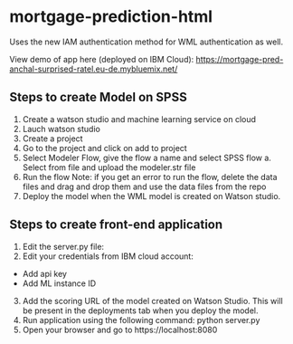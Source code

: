 # mortgage-prediction-html
Uses the new IAM authentication method for WML authentication as well. 

View demo of app here (deployed on IBM Cloud): https://mortgage-pred-anchal-surprised-ratel.eu-de.mybluemix.net/ 

## Steps to create Model on SPSS 

1. Create a watson studio and machine learning service on cloud 
2. Lauch watson studio 
3. Create a project
4. Go to the project and click on add to project 
5. Select Modeler Flow, give the flow a name and select SPSS flow
     a. Select from file and upload the modeler.str file 
6. Run the flow 
Note: if you get an error to run the flow, delete the data files and drag and drop them and use the data files from the repo 
7. Deploy the model when the WML model is created on Watson studio. 


## Steps to create front-end application 

1. Edit the server.py file: 
2. Edit your credentials from IBM cloud account: 
 - Add api key 
 - Add ML instance ID

3. Add the scoring URL of the model created on Watson Studio. This will be present in the deployments tab when you deploy the model. 
4. Run application using the following command: python server.py 
5. Open your browser and go to https://localhost:8080
